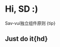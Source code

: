 # Hi, SD :)

<vui></vui>

Sav-vui独立组件原则
{tip}

## Just do it{hd}

<script>
  import vui from '../../src/vui.vue'

  export default {
    components: {
      vui
    }
  }
</script>


